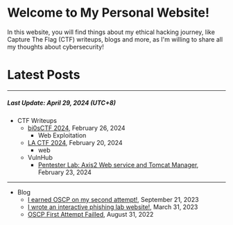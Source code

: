 # Welcome to My Personal Website!

In this website, you will find things about my ethical hacking journey, like Capture The Flag (CTF) writeups, blogs and more, as I'm willing to share all my thoughts about cybersecurity!

# Latest Posts

* * *
##### Last Update: April 29, 2024 (UTC+8)

- CTF Writeups
    - [bi0sCTF 2024](https://siunam321.github.io/ctf/bi0sCTF-2024/), February 26, 2024
        - Web Exploitation
    - [LA CTF 2024](https://siunam321.github.io/ctf/LA-CTF-2024/), February 20, 2024
        - web
    - VulnHub
        - [Pentester Lab: Axis2 Web service and Tomcat Manager](https://siunam321.github.io/ctf/vulnhub/Pentester-Lab:Axis2-Web-service-and-Tomcat-Manager), February 23, 2024

* * *
- Blog
    - [I earned OSCP on my second attempt!](https://siunam321.github.io/blog/2023-09-21-I-earned-OSCP-on-my-second-attempt), September 21, 2023
    - [I wrote an interactive phishing lab website!](https://siunam321.github.io/blog/2023-03-31-I-wrote-an-interactive-phishing-lab-website), March 31, 2023
    - [OSCP First Attempt Failled](https://siunam321.github.io/blog/2022-08-31-OSCP-First-Attempt-Failled), August 31, 2022